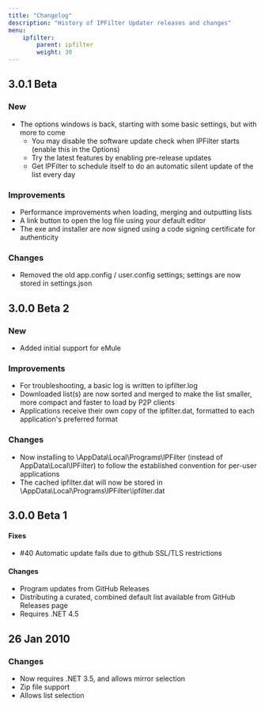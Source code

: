 ```yaml
---
title: "Changelog"
description: "History of IPFilter Updater releases and changes"
menu:
    ipfilter:
        parent: ipfilter
        weight: 30
---
```


## 3.0.1 Beta

### New

* The options windows is back, starting with some basic settings, but with more to come
  * You may disable the software update check when IPFilter starts (enable this in the Options)
  * Try the latest features by enabling pre-release updates
  * Get IPFilter to schedule itself to do an automatic silent update of the list every day

### Improvements

* Performance improvements when loading, merging and outputting lists
* A link button to open the log file using your default editor
* The exe and installer are now signed using a code signing certificate for authenticity

### Changes

* Removed the old app.config / user.config settings; settings are now stored in settings.json

## 3.0.0 Beta 2

### New

* Added initial support for eMule

### Improvements

* For troubleshooting, a basic log is written to ipfilter.log
* Downloaded list(s) are now sorted and merged to make the list smaller, more compact and faster to load by P2P clients
* Applications receive their own copy of the ipfilter.dat, formatted to each application's preferred format 

### Changes

* Now installing to <UserDirectory>\AppData\Local\Programs\IPFilter (instead of AppData\Local\IPFilter) to follow the established convention for per-user applications
* The cached ipfilter.dat will now be stored in <UserDirectory>\AppData\Local\Programs\IPFilter\ipfilter.dat

## 3.0.0 Beta 1

#### Fixes

* #40 Automatic update fails due to github SSL/TLS restrictions

#### Changes

* Program updates from GitHub Releases
* Distributing a curated, combined default list available from GitHub Releases page
* Requires .NET 4.5

## 26 Jan 2010

### Changes

* Now requires .NET 3.5, and allows mirror selection
* Zip file support
* Allows list selection